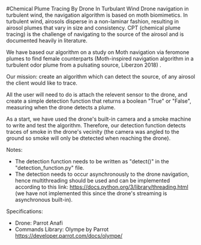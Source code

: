 #Chemical Plume Tracing By Drone In Turbulant Wind
Drone navigation in turbulent wind, the navigation algorithm is based on moth biomimetics. In turbulent wind, airosols disperse in a non-laminar fashion, resulting in airosol plumes that vary in size and consistency. CPT (chemical plume tracing) is the challenge of navigating to the source of the airosol and is documented heavily in literature. 

We have based our algorithm on a study on Moth navigation via feromone plumes to find female counterparts (Moth-inspired navigation algorithm in a turbulent odor plume from a pulsating source, Liberzon 2018) .

Our mission:
create an algorithm which can detect the source, of any airosol the client would like to trace.

All the user will need to do is attach the relevent sensor to the drone, and create a simple detection function that returns a boolean "True" or "False", measuring when the drone detects a plume.

As a start, we have used the drone's built-in camera and a smoke machine to write and test the algorithm. Therefore, our detection function detects traces of smoke in the drone's vecinity (the camera was angled to the ground so smoke will only be dtetected when reaching the drone).

Notes:
- The detection function needs to be written as "detect()" in the "detection_function.py" file.
- The detection needs to occur asynchronously to the drone navigation, hence multithreading should be used and can be implemented according to this link: https://docs.python.org/3/library/threading.html (we have not implemented this since the drone's streaming is asynchronous built-in).
 
Specifications:
- Drone: Parrot Anafi 
- Commands Library: Olympe by Parrot https://developer.parrot.com/docs/olympe/
